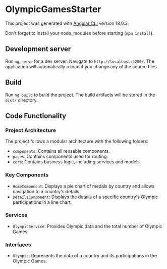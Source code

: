 # OlympicGamesStarter

This project was generated with [Angular CLI](https://github.com/angular/angular-cli) version 18.0.3.

Don't forget to install your node_modules before starting (`npm install`).

## Development server

Run `ng serve` for a dev server. Navigate to `http://localhost:4200/`. The application will automatically reload if you change any of the source files.

## Build

Run `ng build` to build the project. The build artifacts will be stored in the `dist/` directory.

## Code Functionality

### Project Architecture

The project follows a modular architecture with the following folders:

- `components`: Contains all reusable components.
- `pages`: Contains components used for routing.
- `core`: Contains business logic, including services and models.

### Key Components

- `HomeComponent`: Displays a pie chart of medals by country and allows navigation to a country's details.
- `DetailsComponent`: Displays the details of a specific country's Olympic participations in a line chart.

### Services

- `OlympicService`: Provides Olympic data and the total number of Olympic Games.

### Interfaces

- `Olympic`: Represents the data of a country and its participations in the Olympic Games.

